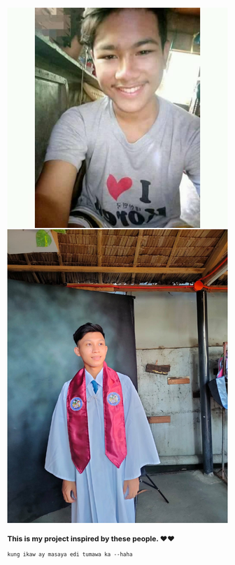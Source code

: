![alt text](picture.jpg)
![pogi](pircture2.jpg)
### This is my project inspired by these people. ♥♥

`
kung ikaw ay masaya edi tumawa ka --haha
`

